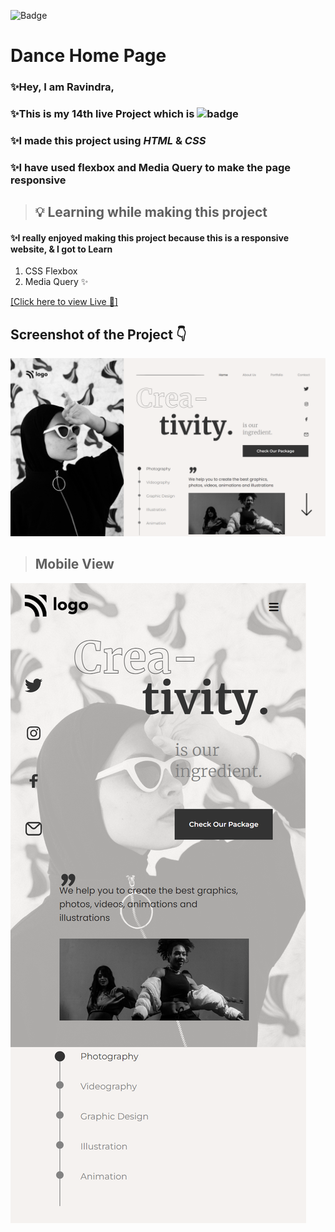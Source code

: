 ![Badge](https://img.shields.io/badge/Project--14-Home--Page-Orange)
# Dance Home Page 

### ✨Hey, I am **Ravindra**, 
### ✨This is  my 14th live Project which is ![badge](https://img.shields.io/badge/Mobile---Responsive--Page-Red)
### ✨I made this project using *HTML* & *CSS* 
### ✨I have used flexbox and Media Query to make the page responsive


>##  💡 Learning while making this project

#### ✨I really enjoyed making this project because this is a responsive website, & I got to Learn
1. CSS Flexbox
2. Media Query  ✨

[[Click here to view Live 🚀]](https://rp-project-14.netlify.app/ "Law Home Page")

## Screenshot of the Project 👇
![](./assets/rp-project-14.netlify.app_.png)

>## Mobile View
![](./assets/rp-project-14.netlify.app_(iPhone%20XR).png)